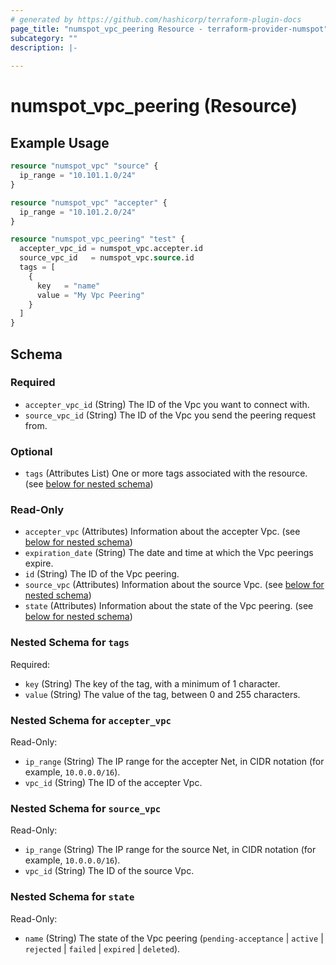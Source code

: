```yaml
---
# generated by https://github.com/hashicorp/terraform-plugin-docs
page_title: "numspot_vpc_peering Resource - terraform-provider-numspot"
subcategory: ""
description: |-
  
---
```


# numspot_vpc_peering (Resource)



## Example Usage

```terraform
resource "numspot_vpc" "source" {
  ip_range = "10.101.1.0/24"
}

resource "numspot_vpc" "accepter" {
  ip_range = "10.101.2.0/24"
}

resource "numspot_vpc_peering" "test" {
  accepter_vpc_id = numspot_vpc.accepter.id
  source_vpc_id   = numspot_vpc.source.id
  tags = [
    {
      key   = "name"
      value = "My Vpc Peering"
    }
  ]
}
```

<!-- schema generated by tfplugindocs -->
## Schema

### Required

- `accepter_vpc_id` (String) The ID of the Vpc you want to connect with.
- `source_vpc_id` (String) The ID of the Vpc you send the peering request from.

### Optional

- `tags` (Attributes List) One or more tags associated with the resource. (see [below for nested schema](#nestedatt--tags))

### Read-Only

- `accepter_vpc` (Attributes) Information about the accepter Vpc. (see [below for nested schema](#nestedatt--accepter_vpc))
- `expiration_date` (String) The date and time at which the Vpc peerings expire.
- `id` (String) The ID of the Vpc peering.
- `source_vpc` (Attributes) Information about the source Vpc. (see [below for nested schema](#nestedatt--source_vpc))
- `state` (Attributes) Information about the state of the Vpc peering. (see [below for nested schema](#nestedatt--state))

<a id="nestedatt--tags"></a>
### Nested Schema for `tags`

Required:

- `key` (String) The key of the tag, with a minimum of 1 character.
- `value` (String) The value of the tag, between 0 and 255 characters.


<a id="nestedatt--accepter_vpc"></a>
### Nested Schema for `accepter_vpc`

Read-Only:

- `ip_range` (String) The IP range for the accepter Net, in CIDR notation (for example, `10.0.0.0/16`).
- `vpc_id` (String) The ID of the accepter Vpc.


<a id="nestedatt--source_vpc"></a>
### Nested Schema for `source_vpc`

Read-Only:

- `ip_range` (String) The IP range for the source Net, in CIDR notation (for example, `10.0.0.0/16`).
- `vpc_id` (String) The ID of the source Vpc.


<a id="nestedatt--state"></a>
### Nested Schema for `state`

Read-Only:

- `name` (String) The state of the Vpc peering (`pending-acceptance` \| `active` \| `rejected` \| `failed` \| `expired` \| `deleted`).
